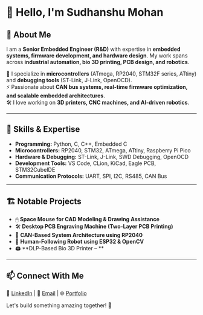 # 👋 Hello, I'm Sudhanshu Mohan

## 🚀 About Me  
I am a **Senior Embedded Engineer (R&D)** with expertise in **embedded systems, firmware development, and hardware design**. My work spans across **industrial automation, bio 3D printing, PCB design, and robotics**.  

🔧 I specialize in **microcontrollers** (ATmega, RP2040, STM32F series, ATtiny) and **debugging tools** (ST-Link, J-Link, OpenOCD).  
⚡ Passionate about **CAN bus systems, real-time firmware optimization, and scalable embedded architectures**.  
🛠️ I love working on **3D printers, CNC machines, and AI-driven robotics**.  

---

## 🔨 Skills & Expertise  
- **Programming:** Python, C, C++, Embedded C  
- **Microcontrollers:** RP2040, STM32, ATmega, ATtiny, Raspberry Pi Pico  
- **Hardware & Debugging:** ST-Link, J-Link, SWD Debugging, OpenOCD  
- **Development Tools:** VS Code, CLion, KiCad, Eagle PCB, STM32CubeIDE  
- **Communication Protocols:** UART, SPI, I2C, RS485, CAN Bus  

---

## 🏗️ Notable Projects  
- 🖱 **Space Mouse for CAD Modeling & Drawing Assistance**  
- 🛠 **Desktop PCB Engraving Machine (Two-Layer PCB Printing)**  
- 🔌 **CAN-Based System Architecture using RP2040**  
- 🤖 **Human-Following Robot using ESP32 & OpenCV**  
- 🖨 **DLP-Based Bio 3D Printer – **  

---

## 📫 Connect With Me  
💼 [LinkedIn](#) | 📧 [Email](#) | 🌐 [Portfolio](#)  

Let's build something amazing together! 🚀

<!---
Wajtek-nerd/Wajtek-nerd is a ✨ special ✨ repository because its `README.md` (this file) appears on your GitHub profile.
You can click the Preview link to take a look at your changes.
--->
